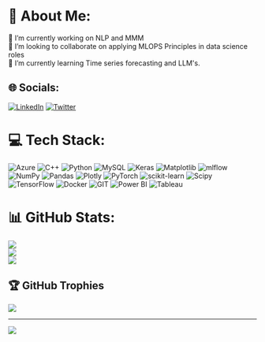 # 💫 About Me:
🔭 I’m currently working on NLP and MMM<br>👯 I’m looking to collaborate on applying MLOPS Principles in data science roles<br>🌱 I’m currently learning Time series forecasting and LLM's.<br>


## 🌐 Socials:
[![LinkedIn](https://img.shields.io/badge/LinkedIn-%230077B5.svg?logo=linkedin&logoColor=white)](https://linkedin.com/in/https://www.linkedin.com/in/shyamsundar007/) [![Twitter](https://img.shields.io/badge/Twitter-%231DA1F2.svg?logo=Twitter&logoColor=white)](https://twitter.com/https://twitter.com/SHYAMSU34943897) 

# 💻 Tech Stack:
![Azure](https://img.shields.io/badge/azure-%230072C6.svg?style=plastic&logo=microsoftazure&logoColor=white) ![C++](https://img.shields.io/badge/c++-%2300599C.svg?style=plastic&logo=c%2B%2B&logoColor=white) ![Python](https://img.shields.io/badge/python-3670A0?style=plastic&logo=python&logoColor=ffdd54) ![MySQL](https://img.shields.io/badge/mysql-%2300000f.svg?style=plastic&logo=mysql&logoColor=white) ![Keras](https://img.shields.io/badge/Keras-%23D00000.svg?style=plastic&logo=Keras&logoColor=white) ![Matplotlib](https://img.shields.io/badge/Matplotlib-%23ffffff.svg?style=plastic&logo=Matplotlib&logoColor=black) ![mlflow](https://img.shields.io/badge/mlflow-%23d9ead3.svg?style=plastic&logo=numpy&logoColor=blue) ![NumPy](https://img.shields.io/badge/numpy-%23013243.svg?style=plastic&logo=numpy&logoColor=white) ![Pandas](https://img.shields.io/badge/pandas-%23150458.svg?style=plastic&logo=pandas&logoColor=white) ![Plotly](https://img.shields.io/badge/Plotly-%233F4F75.svg?style=plastic&logo=plotly&logoColor=white) ![PyTorch](https://img.shields.io/badge/PyTorch-%23EE4C2C.svg?style=plastic&logo=PyTorch&logoColor=white) ![scikit-learn](https://img.shields.io/badge/scikit--learn-%23F7931E.svg?style=plastic&logo=scikit-learn&logoColor=white) ![Scipy](https://img.shields.io/badge/SciPy-%230C55A5.svg?style=plastic&logo=scipy&logoColor=%white) ![TensorFlow](https://img.shields.io/badge/TensorFlow-%23FF6F00.svg?style=plastic&logo=TensorFlow&logoColor=white) ![Docker](https://img.shields.io/badge/docker-%230db7ed.svg?style=plastic&logo=docker&logoColor=white) ![GIT](https://img.shields.io/badge/Git-fc6d26?style=plastic&logo=git&logoColor=white) ![Power BI](https://img.shields.io/badge/Power%20BI-%23F2C811.svg?style=plastic&logo=power-bi&logoColor=white) ![Tableau](https://img.shields.io/badge/Tableau-%23E97627.svg?style=plastic&logo=tableau&logoColor=white)


# 📊 GitHub Stats:
![](https://github-readme-stats.vercel.app/api?username=Shyam-Sundar-7&theme=dark&hide_border=false&include_all_commits=true&count_private=false)<br/>
![](https://github-readme-streak-stats.herokuapp.com/?user=Shyam-Sundar-7&theme=dark&hide_border=false)<br/>
![](https://github-readme-stats.vercel.app/api/top-langs/?username=Shyam-Sundar-7&theme=dark&hide_border=false&include_all_commits=true&count_private=false&layout=compact)

## 🏆 GitHub Trophies
![](https://github-profile-trophy.vercel.app/?username=Shyam-Sundar-7&theme=onedark&no-frame=false&no-bg=false&margin-w=4)

---
[![](https://visitcount.itsvg.in/api?id=Shyam-Sundar-7&icon=0&color=0)](https://visitcount.itsvg.in)

<!-- Proudly created with GPRM ( https://gprm.itsvg.in ) -->
